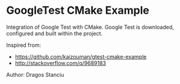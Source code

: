 # GoogleTest CMake Example

Integration of Google Test with CMake.
Google Test is downloaded, configured and built within the project.


Inspired from:
  - https://github.com/kaizouman/gtest-cmake-example
  - http://stackoverflow.com/q/9689183

Author: Dragos Stanciu
